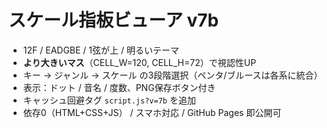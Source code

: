 # スケール指板ビューア v7b
- 12F / EADGBE / 1弦が上 / 明るいテーマ
- **より大きいマス**（CELL_W=120, CELL_H=72）で視認性UP
- キー → ジャンル → スケール の3段階選択（ペンタ/ブルースは各系に統合）
- 表示：ドット / 音名 / 度数、PNG保存ボタン付き
- キャッシュ回避タグ `script.js?v=7b` を追加
- 依存0（HTML+CSS+JS） / スマホ対応 / GitHub Pages 即公開可
